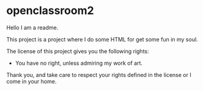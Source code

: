 # openclassroom2

Hello I am a readme.

This project is a project where I do some HTML for get some fun in my soul.

The license of this project gives you the following rights:
- You have no right, unless admiring my work of art.

Thank you, and take care to respect your rights defined in the license or I come in your home.
